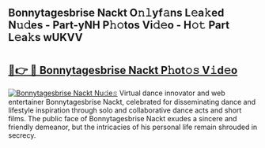 ## Bonnytagesbrise Nackt O𝚗𝚕yf𝚊ns L𝚎a𝚔ed N𝚞𝚍es - Part-yNH P𝚑𝚘tos Vi𝚍𝚎o - H𝚘𝚝 Part L𝚎a𝚔s wUKVV

# <h2><a href="http://kf2u7b4.oniu.top/?m=Bonnytagesbrise+Nackt">🔗👉 🔴 Bonnytagesbrise Nackt P𝚑ot𝚘𝚜 V𝚒d𝚎o</a></h2>

[![Bonnytagesbrise Nackt Nu𝚍e𝚜](https://i.imgur.com/0qMVB7G.gif)](http://kf2u7b4.oniu.top/?m=Bonnytagesbrise+Nackt)
Virtual dance innovator and web entertainer Bonnytagesbrise Nackt, celebrated for disseminating dance and lifestyle inspiration through solo and collaborative dance acts and short films. The public face of Bonnytagesbrise Nackt exudes a sincere and friendly demeanor, but the intricacies of his personal life remain shrouded in secrecy.  

